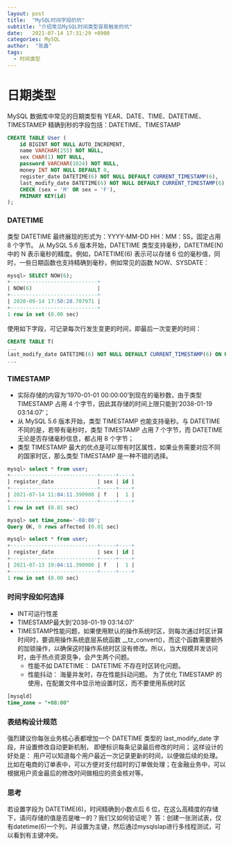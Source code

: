 ```yaml
---
layout: post
title:  "MySQL时间字段的坑"
subtitle: "介绍常见MySQL时间类型容易触发的坑"
date:   2021-07-14 17:31:29 +0900
categories: MySQL
author:  "张鑫"
tags:
  - 时间类型
---
```


# 日期类型
MySQL 数据库中常见的日期类型有 YEAR、DATE、TIME、DATETIME、TIMESTAMEP
精确到秒的字段包括：DATETIME、TIMESTAMP

```sql
CREATE TABLE User (
    id BIGINT NOT NULL AUTO_INCREMENT,
    name VARCHAR(255) NOT NULL,
    sex CHAR(1) NOT NULL,
    password VARCHAR(1024) NOT NULL,
    money INT NOT NULL DEFAULT 0,
    register_date DATETIME(6) NOT NULL DEFAULT CURRENT_TIMESTAMP(6),
    last_modify_date DATETIME(6) NOT NULL DEFAULT CURRENT_TIMESTAMP(6) ON UPDATE CURRENT_TIMESTAMP(6),
    CHECK (sex = 'M' OR sex = 'F'),
    PRIMARY KEY(id)
);
```

### DATETIME
类型 DATETIME 最终展现的形式为：YYYY-MM-DD HH：MM：SS，固定占用 8 个字节。
从 MySQL 5.6 版本开始，DATETIME 类型支持毫秒，DATETIME(N) 中的 N 表示毫秒的精度。例如，DATETIME(6) 表示可以存储 6 位的毫秒值，同时，一些日期函数也支持精确到毫秒，例如常见的函数 NOW、SYSDATE：

```sql
mysql> SELECT NOW(6);
+----------------------------+
| NOW(6)                     |
+----------------------------+
| 2020-09-14 17:50:28.707971 |
+----------------------------+
1 row in set (0.00 sec)
```
使用如下字段，可记录每次行发生变更的时间，即最后一次变更的时间：

```sql
CREATE TABLE T(
...
last_modify_date DATETIME(6) NOT NULL DEFAULT CURRENT_TIMESTAMP(6) ON UPDATE CURRENT_TIMESTAMP(6),
...
```

### TIMESTAMP
* 实际存储的内容为‘1970-01-01 00:00:00’到现在的毫秒数，由于类型 TIMESTAMP 占用 4 个字节，因此其存储的时间上限只能到‘2038-01-19 03:14:07’；
* 从 MySQL 5.6 版本开始，类型 TIMESTAMP 也能支持毫秒。与 DATETIME 不同的是，若带有毫秒时，类型 TIMESTAMP 占用 7 个字节，而 DATETIME 无论是否存储毫秒信息，都占用 8 个字节；
* 类型 TIMESTAMP 最大的优点是可以带有时区属性，如果业务需要对应不同的国家时区，那么类型 TIMESTAMP 是一种不错的选择。

```sql
mysql> select * from user;
+----------------------------+-----+----+
| register_date              | sex | id |
+----------------------------+-----+----+
| 2021-07-14 11:04:11.390900 | f   |  1 |
+----------------------------+-----+----+
1 row in set (0.01 sec)

mysql> set time_zone='-08:00';
Query OK, 0 rows affected (0.01 sec)

mysql> select * from user;
+----------------------------+-----+----+
| register_date              | sex | id |
+----------------------------+-----+----+
| 2021-07-13 19:04:11.390900 | f   |  1 |
+----------------------------+-----+----+
1 row in set (0.00 sec)
```

### 时间字段如何选择
* INT可运行性差
* TIMESTAMP最大到‘2038-01-19 03:14:07’
* TIMESTAMP性能问题，如果使用默认的操作系统时区，则每次通过时区计算时间时，要调用操作系统底层系统函数 __tz_convert()，而这个函数需要额外的加锁操作，以确保这时操作系统时区没有修改。所以，当大规模并发访问时，由于热点资源竞争，会产生两个问题。
    * 性能不如 DATETIME： DATETIME 不存在时区转化问题。
    * 性能抖动： 海量并发时，存在性能抖动问题。
为了优化 TIMESTAMP 的使用，在配置文件中显示地设置时区，而不要使用系统时区
```sql
[mysqld]
time_zone = "+08:00"
```

### 表结构设计规范
强烈建议你每张业务核心表都增加一个 DATETIME 类型的 last_modify_date 字段，并设置修改自动更新机制， 即便标识每条记录最后修改的时间；
这样设计的好处是： 用户可以知道每个用户最近一次记录更新的时间，以便做后续的处理。比如在电商的订单表中，可以方便对支付超时的订单做处理；在金融业务中，可以根据用户资金最后的修改时间做相应的资金核对等。

### 思考
若设置字段为 DATETIME(6)，时间精确到小数点后 6 位，在这么高精度的存储下，请问存储的值是否是唯一的？我们又如何验证呢？
答：创建一张测试表，仅有datetime(6)一个列，并设置为主键，然后通过mysqlslap进行多线程测试，可以看到有主键冲突。